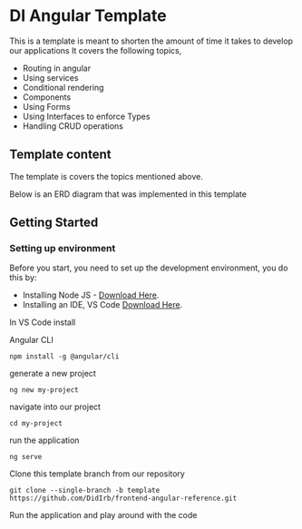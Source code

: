 # DI Angular Template 

This is a template is meant to shorten the amount of time it takes to develop our applications
It covers the following topics,

- Routing in angular
- Using services
- Conditional rendering
- Components
- Using Forms
- Using Interfaces to enforce Types
- Handling CRUD operations

## Template content

The template is covers the topics mentioned above.

Below is an ERD diagram that was implemented in this template

<!-- 
    How you add images

    <p align="center">
        <img src="./images/template-erd.JPG" width="300" title="hover text">
    </p> 
-->

## Getting Started

### Setting up environment
Before you start, you need to set up the development environment, you do this by:

- Installing Node JS - [Download Here](hhttps://nodejs.org/en).
- Installing an IDE, VS Code [Download Here](https://code.visualstudio.com/).

In VS Code install  

Angular CLI 

    npm install -g @angular/cli

generate a new project

    ng new my-project

navigate into our project

    cd my-project

run the application

    ng serve

Clone this template branch from our repository

    git clone --single-branch -b template https://github.com/DidIrb/frontend-angular-reference.git

Run the application and play around with the code

<!-- If you wish to build it from scratch read the [process.md](./Process.md) file -->